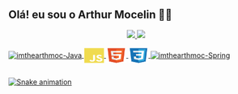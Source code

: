 ## Olá! eu sou o Arthur Mocelin 👨‍💻
<div align="center">
  <a href="https://github.com/imthearthmoc">
    <img height="180em" src="https://github-readme-stats.vercel.app/api?username=thearthmoc&show_icons=true&theme=dark&include_all_commits=true&count_private=true"/>
    <img height="180em" src="https://github-readme-stats.vercel.app/api/top-langs/?username=thearthmoc&layout=compact&langs_count=7&theme=dark"/>
</div>
<div style="display: inline_block"><br>
  <img align="center" alt="imthearthmoc-Java" height="30" width="40" src="https://cdn.jsdelivr.net/gh/devicons/devicon/icons/java/java-original.svg" />
  <img align="center" alt="imthearthmoc-Js" height="30" width="40" src="https://raw.githubusercontent.com/devicons/devicon/master/icons/javascript/javascript-plain.svg">
  <img align="center" alt="imthearthmoc-HTML" height="30" width="40" src="https://raw.githubusercontent.com/devicons/devicon/master/icons/html5/html5-original.svg">
  <img align="center" alt="imthearthmoc-CSS" height="30" width="40" src="https://raw.githubusercontent.com/devicons/devicon/master/icons/css3/css3-original.svg">
  <img align="center" alt="imthearthmoc-Spring" height="30" width="40"src="https://cdn.jsdelivr.net/gh/devicons/devicon/icons/spring/spring-original.svg" />
</div>

##

<div>
 
  ![Snake animation](https://github.com/imthearthmoc/imthearthmoc/blob/output/github-contribution-grid-snake.svg)
</div>
